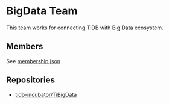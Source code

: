 # BigData Team

This team works for connecting TiDB with Big Data ecosystem.

## Members

See [membership.json](membership.json)

## Repositories

* [tidb-incubator/TiBigData](https://github.com/tidb-incubator/TiBigData)

